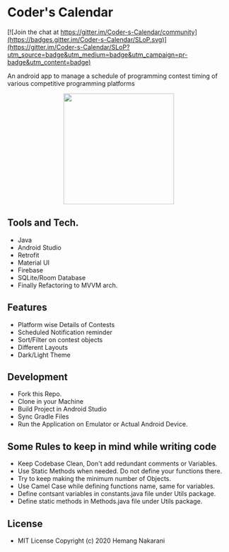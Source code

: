 # Coder's Calendar

[![Join the chat at https://gitter.im/Coder-s-Calendar/community](https://badges.gitter.im/Coder-s-Calendar/SLoP.svg)](https://gitter.im/Coder-s-Calendar/SLoP?utm_source=badge&utm_medium=badge&utm_campaign=pr-badge&utm_content=badge)

An android app to manage a schedule of programming contest timing of various competitive programming platforms

<p align="center">
<img src="app/src/main/res/drawable/applogo.png" width=250>
</p>

## Tools and Tech.
- Java
- Android Studio
- Retrofit
- Material UI
- Firebase
- SQLite/Room Database
- Finally Refactoring to MVVM arch.

## Features
- Platform wise Details of Contests
- Scheduled Notification reminder
- Sort/Filter on contest objects
- Different Layouts
- Dark/Light Theme

## Development
- Fork this Repo.
- Clone in your Machine
- Build Project in Android Studio
- Sync Gradle Files
- Run the Application on Emulator or Actual Android Device.

## Some Rules to keep in mind while writing code
- Keep Codebase Clean, Don't add redundant comments or Variables.
- Use Static Methods when needed. Do not define your functions there.
- Try to keep making the minimum number of Objects.
- Use Camel Case while defining functions name, same for variables.
- Define contsant variables in constants.java file under Utils package.
- Define static methods in Methods.java file under Utils package.

## License
- MIT License Copyright (c) 2020 Hemang Nakarani
